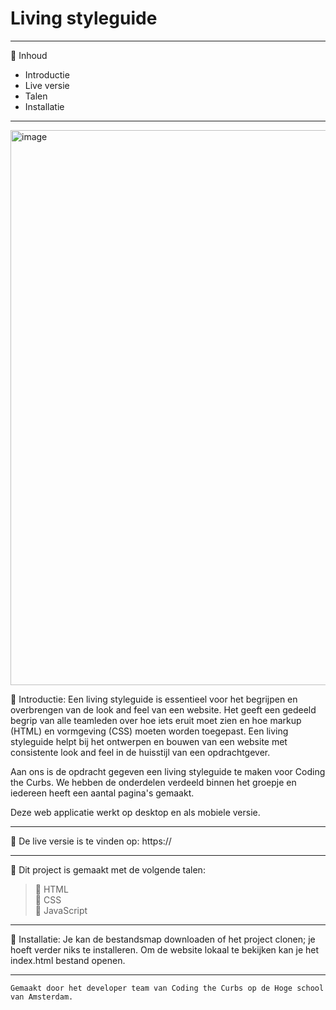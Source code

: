 # Living styleguide
_________________________________________________________________________________________________

:postal_horn: Inhoud

 * Introductie
 * Live versie
 * Talen
 * Installatie
_________________________________________________________________________________________________

<img width="888" alt="image" src="https://user-images.githubusercontent.com/60781257/202399681-62717b9e-cdda-43c3-8153-02099c947a34.png">


:postal_horn: Introductie: Een living styleguide is essentieel voor het begrijpen en overbrengen van de look and feel van een website. Het geeft een gedeeld begrip van alle teamleden over hoe iets eruit moet zien en hoe markup (HTML) en vormgeving (CSS) moeten worden toegepast. Een living styleguide helpt bij het ontwerpen en bouwen van een website met consistente look and feel in de huisstijl van een opdrachtgever.

Aan ons is de opdracht gegeven een living styleguide te maken voor Coding the Curbs. We hebben de onderdelen verdeeld binnen het groepje en iedereen heeft een aantal pagina's gemaakt.

Deze web applicatie werkt op desktop en als mobiele versie.
_________________________________________________________________________________________________

:postal_horn: De live versie is te vinden op: https://

_________________________________________________________________________________________________

:postal_horn: Dit project is gemaakt met de volgende talen:

> :triangular_flag_on_post: HTML<br>
> :triangular_flag_on_post: CSS<br>
> :triangular_flag_on_post: JavaScript<br>
_________________________________________________________________________________________________

:postal_horn: Installatie: Je kan de bestandsmap downloaden of het project clonen; je hoeft verder niks te installeren. Om de website lokaal te bekijken kan je het index.html bestand openen.
_________________________________________________________________________________________________

```
Gemaakt door het developer team van Coding the Curbs op de Hoge school van Amsterdam.
```
